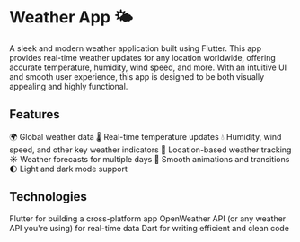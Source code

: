 # Weather App 🌤️
A sleek and modern weather application built using Flutter. This app provides real-time weather updates for any location worldwide, offering accurate temperature, humidity, wind speed, and more. With an intuitive UI and smooth user experience, this app is designed to be both visually appealing and highly functional.

## Features
🌍 Global weather data
🌡️ Real-time temperature updates
💧 Humidity, wind speed, and other key weather indicators
📍 Location-based weather tracking
☀️ Weather forecasts for multiple days
🔄 Smooth animations and transitions
🌓 Light and dark mode support


## Technologies
Flutter for building a cross-platform app
OpenWeather API (or any weather API you're using) for real-time data
Dart for writing efficient and clean code